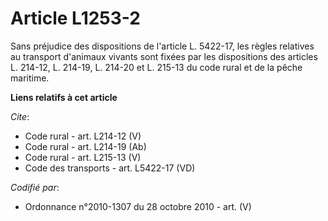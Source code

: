 # Article L1253-2

Sans préjudice des dispositions de l'article L. 5422-17, les règles relatives au transport d'animaux vivants sont fixées par
les dispositions des articles L. 214-12, L. 214-19, L. 214-20 et L. 215-13 du code rural et de la pêche maritime.

**Liens relatifs à cet article**

_Cite_:

  - Code rural - art. L214-12 (V)
  - Code rural - art. L214-19 (Ab)
  - Code rural - art. L215-13 (V)
  - Code des transports - art. L5422-17 (VD)

_Codifié par_:

  - Ordonnance n°2010-1307 du 28 octobre 2010 - art. (V)
